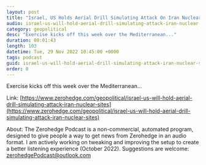 ```yaml
---
layout: post
title: "Israel, US Holds Aerial Drill Simulating Attack On Iran Nuclear Sites"
audio: israel-us-will-hold-aerial-drill-simulating-attack-iran-nuclear-sites-0
category: geopolitical
desc: "Exercise kicks off this week over the Mediterranean..."
duration: 00:01:43
length: 103
datetime: Tue, 29 Nov 2022 10:45:00 +0000
tags: podcast
guid: israel-us-will-hold-aerial-drill-simulating-attack-iran-nuclear-sites-0
order: 0
---
```

Exercise kicks off this week over the Mediterranean...

Link: [https://www.zerohedge.com/geopolitical/israel-us-will-hold-aerial-drill-simulating-attack-iran-nuclear-sites](https://www.zerohedge.com/geopolitical/israel-us-will-hold-aerial-drill-simulating-attack-iran-nuclear-sites)

About: The Zerohedge Podcast is a non-commercial, automated program, designed to give people a way to get news from Zerohedge in an audio format.  I am actively working on tweaking and improving the setup to create a better listening experience (October 2022).  Suggestions are welcome: [zerohedgePodcast@outlook.com](mailto:zerohedgePodcast@outlook.com)
